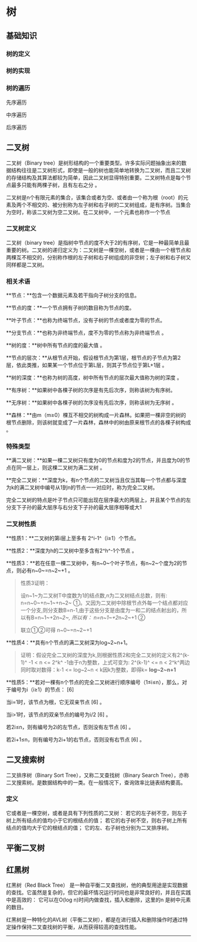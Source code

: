 # 树

## 基础知识

### 树的定义



### 树的实现



### 树的遍历

先序遍历

中序遍历

后序遍历



## 二叉树

二叉树（Binary tree）是树形结构的一个重要类型。许多实际问题抽象出来的数据结构往往是二叉树形式，即使是一般的树也能简单地转换为二叉树，而且二叉树的存储结构及其算法都较为简单，因此二叉树显得特别重要。二叉树特点是每个节点最多只能有两棵子树，且有左右之分 。

二叉树是n个有限元素的集合，该集合或者为空、或者由一个称为根（root）的元素及两个不相交的、被分别称为左子树和右子树的二叉树组成，是有序树。当集合为空时，称该二叉树为空二叉树。在二叉树中，一个元素也称作一个节点

### 二叉树定义

二叉树（binary tree）是指树中节点的度不大于2的有序树，它是一种最简单且最重要的树。二叉树的递归定义为：二叉树是一棵空树，或者是一棵由一个根节点和两棵互不相交的，分别称作根的左子树和右子树组成的非空树；左子树和右子树又同样都是二叉树。



### 相关术语

**节点：**包含一个数据元素及若干指向子树分支的信息。

**节点的度：**一个节点拥有子树的数目称为节点的度。

**叶子节点：**也称为终端节点，没有子树的节点或者度为零的节点。

**分支节点：**也称为非终端节点，度不为零的节点称为非终端节点 。

**树的度：**树中所有节点的度的最大值 。

**节点的层次：**从根节点开始，假设根节点为第1层，根节点的子节点为第2层，依此类推，如果某一个节点位于第L层，则其子节点位于第L+1层 。

**树的深度：**也称为树的高度，树中所有节点的层次最大值称为树的深度 。

**有序树：**如果树中各棵子树的次序是有先后次序，则称该树为有序树。

**无序树：**如果树中各棵子树的次序没有先后次序，则称该树为无序树 。

**森林：**由m（m≥0）棵互不相交的树构成一片森林。如果把一棵非空的树的根节点删除，则该树就变成了一片森林，森林中的树由原来根节点的各棵子树构成 。



### 特殊类型

**满二叉树：**如果一棵二叉树只有度为0的节点和度为2的节点，并且度为0的节点在同一层上，则这棵二叉树为满二叉树 。

**完全二叉树：**深度为k，有n个节点的二叉树当且仅当其每一个节点都与深度为k的满二叉树中编号从1到n的节点一一对应时，称为完全二叉树。

完全二叉树的特点是叶子节点只可能出现在层序最大的两层上，并且某个节点的左分支下子孙的最大层序与右分支下子孙的最大层序相等或大1

### 二叉树性质

**性质1：**二叉树的第i层上至多有 2^i-1^（i≥1）个节点。

**性质2：**深度为h的二叉树中至多含有2^h^-1个节点 。

**性质3：**若在任意一棵二叉树中，有n~0~个叶子节点，有n~2~个度为2的节点，则必有n~0~=n~2~+1 。

> 性质3证明：
>
> 设n~1~为二叉树T中度数为1的结点数,n为二叉树结点总数，则有: n=n~0~+n~1~+n~2~ ①。又因为二叉树中除根节点外每一个结点都对应一个分支,则分支数B=n-1,由于这些分支是由度为一和二的结点射出的，所以有B=n~1~+2*n~2~, 所以有： n=n~1~+2*n~2~+1 ②
>
> 联立①②可得 n~0~=n~2~+1

**性质4：**具有n个节点的满二叉树深为log~2~n+1。

> 证明：假设完全二叉树的深度为k,则根据性质2和完全二叉树的定义有2^(k-1)^ -1 < n <= 2^k^ -1由于n为整数，上式可变为:
> 2^(k-1)^ <= n < 2^k^两边同时取对数得：k-1 <= log~2~n < k因k为整数，即得k= **log~2~n+1**

**性质5：**若对一棵有n个节点的完全二叉树进行顺序编号（1≤i≤n），那么，对于编号为i（i≥1）的节点： [6] 

当i=1时，该节点为根，它无双亲节点 [6] 。

当i>1时，该节点的双亲节点的编号为i/2 [6] 。

若2i≤n，则有编号为2i的左节点，否则没有左节点 [6] 。

若2i+1≤n，则有编号为2i+1的右节点，否则没有右节点 [6] 。



## 二叉搜索树

二叉排序树（Binary Sort Tree），又称二叉查找树（Binary Search Tree），亦称二叉搜索树。是数据结构中的一类。在一般情况下，查询效率比链表结构要高。

### 定义

它或者是一棵空树，或者是具有下列性质的二叉树： 若它的左子树不空，则左子树上所有结点的值均小于它的根结点的值； 若它的右子树不空，则右子树上所有结点的值均大于它的根结点的值； 它的左、右子树也分别为二叉排序树。









## 平衡二叉树





## 红黑树

红黑树（Red Black Tree） 是一种自平衡二叉查找树，他的典型用途是实现数据的查找。它虽然是复杂的，但它的最坏情况运行时间也是非常良好的，并且在实践中是高效的： 它可以在O(log n)时间内做查找，插入和删除，这里的n 是树中元素的数目。

红黑树是一种特化的AVL树（平衡二叉树），都是在进行插入和删除操作时通过特定操作保持二叉查找树的平衡，从而获得较高的查找性能。















































































































































---
